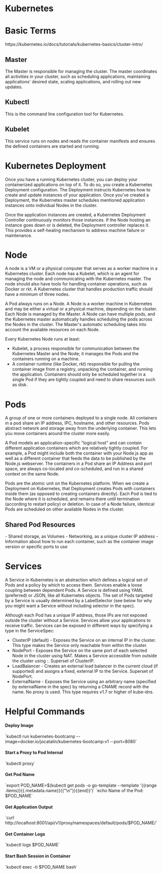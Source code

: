 Kubernetes
==========

<h1>Basic Terms</h1>
https://kubernetes.io/docs/tutorials/kubernetes-basics/cluster-intro/

<h2>Master</h2>
The Master is responsible for managing the cluster. The master coordinates all activities in your cluster, such as scheduling applications, maintaining applications' desired state, scaling applications, and rolling out new updates.

<h2>Kubectl</h2>
This is the command line configuration tool for Kubernetes.

<h2>Kubelet</h2>
This service runs on nodes and reads the container manifests and ensures the defined containers are started and running.

<h1>Kubernetes Deployment</h1>
Once you have a running Kubernetes cluster, you can deploy your containerized applications on top of it. To do so, you create a Kubernetes Deployment configuration. The Deployment instructs Kubernetes how to create and update instances of your application. Once you've created a Deployment, the Kubernetes master schedules mentioned application instances onto individual Nodes in the cluster.

Once the application instances are created, a Kubernetes Deployment Controller continuously monitors those instances. If the Node hosting an instance goes down or is deleted, the Deployment controller replaces it. This provides a self-healing mechanism to address machine failure or maintenance.

<h1>Node</h1>

A node is a VM or a physical computer that serves as a worker machine in a Kubernetes cluster. Each node has a Kubelet, which is an agent for managing the node and communicating with the Kubernetes master. The node should also have tools for handling container operations, such as Docker or rkt. A Kubernetes cluster that handles production traffic should have a minimum of three nodes.

A Pod always runs on a Node. A Node is a worker machine in Kubernetes and may be either a virtual or a physical machine, depending on the cluster. Each Node is managed by the Master. A Node can have multiple pods, and the Kubernetes master automatically handles scheduling the pods across the Nodes in the cluster. The Master's automatic scheduling takes into account the available resources on each Node.

Every Kubernetes Node runs at least:

- Kubelet, a process responsible for communication between the Kubernetes Master and the Node; it manages the Pods and the containers running on a machine.
- A container runtime (like Docker, rkt) responsible for pulling the container image from a registry, unpacking the container, and running the application.
Containers should only be scheduled together in a single Pod if they are tightly coupled and need to share resources such as disk.

<h1>Pods</h1>

A group of one or more containers deployed to a single node. All containers in a pod share an IP address, IPC, hostname, and other resources. Pods abstract network and storage away from the underlying container. This lets you move containers around the cluster more easily.

A Pod models an application-specific "logical host" and can contain different application containers which are relatively tightly coupled. For example, a Pod might include both the container with your Node.js app as well as a different container that feeds the data to be published by the Node.js webserver. The containers in a Pod share an IP Address and port space, are always co-located and co-scheduled, and run in a shared context on the same Node.

Pods are the atomic unit on the Kubernetes platform. When we create a Deployment on Kubernetes, that Deployment creates Pods with containers inside them (as opposed to creating containers directly). Each Pod is tied to the Node where it is scheduled, and remains there until termination (according to restart policy) or deletion. In case of a Node failure, identical Pods are scheduled on other available Nodes in the cluster.

<h2>Shared Pod Resources</h2>
- Shared storage, as Volumes
- Networking, as a unique cluster IP address
- Information about how to run each container, such as the container image version or specific ports to use

<h1>Services</h1>

A Service in Kubernetes is an abstraction which defines a logical set of Pods and a policy by which to access them. Services enable a loose coupling between dependent Pods. A Service is defined using YAML (preferred) or JSON, like all Kubernetes objects. The set of Pods targeted by a Service is usually determined by a LabelSelector (see below for why you might want a Service without including selector in the spec).

Although each Pod has a unique IP address, those IPs are not exposed outside the cluster without a Service. Services allow your applications to receive traffic. Services can be exposed in different ways by specifying a type in the ServiceSpec:

- ClusterIP (default) - Exposes the Service on an internal IP in the cluster. This type makes the Service only reachable from within the cluster.
- NodePort - Exposes the Service on the same port of each selected Node in the cluster using NAT. Makes a Service accessible from outside the cluster using <NodeIP>:<NodePort>. Superset of ClusterIP.
- LoadBalancer - Creates an external load balancer in the current cloud (if supported) and assigns a fixed, external IP to the Service. Superset of NodePort.
- ExternalName - Exposes the Service using an arbitrary name (specified by externalName in the spec) by returning a CNAME record with the name. No proxy is used. This type requires v1.7 or higher of kube-dns.

<h1>Helpful Commands</h1>

<h4>Deploy Image</h4>
`kubectl run kubernetes-bootcamp --image=docker.io/jocatalin/kubernetes-bootcamp:v1 --port=8080`

<h4>Start a Proxy to Pod Internal</h4>
`kubectl proxy`

<h4>Get Pod Name</h4>
`export POD_NAME=$(kubectl get pods -o go-template --template '{{range .items}}{{.metadata.name}}{{"\n"}}{{end}}')`
`echo Name of the Pod: $POD_NAME`

<h4>Get Application Output</h4>
`curl http://localhost:8001/api/v1/proxy/namespaces/default/pods/$POD_NAME/`

<h4>Get Container Logs</h4>
`kubectl logs $POD_NAME`

<h4>Start Bash Session in Container</h4>
`kubectl exec -ti $POD_NAME bash`
